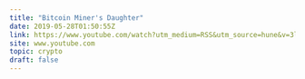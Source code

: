 ```yaml
---
title: "Bitcoin Miner's Daughter"
date: 2019-05-28T01:50:55Z
link: https://www.youtube.com/watch?utm_medium=RSS&utm_source=hune&v=3lUUDwSSkWo
site: www.youtube.com
topic: crypto
draft: false
---
```

